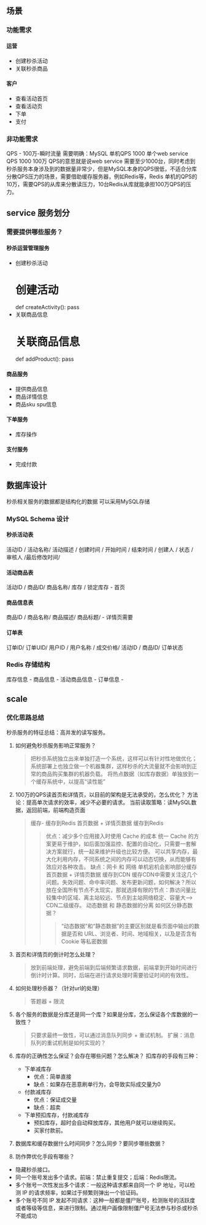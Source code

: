## 场景
### 功能需求
####  运营
- 创建秒杀活动
- 关联秒杀商品
#### 客户
- 查看活动首页
- 查看活动页
- 下单
- 支付
### 非功能需求
QPS - 100万-瞬时流量
需要明确：MySQL 单机QPS 1000 
单个web service QPS 1000
100万 QPS的意思就是说web service 需要至少1000台，同时考虑到秒杀服务本身涉及到的数据量非常少，但是MySQL本身的QPS很低，不适合分库分散QPS压力的场景，需要借助缓存服务器，例如Redis等，Redis 单机的QPS的10万，需要QPS的从库来分散读压力，10台Redis从库就能承担100万QPS的压力。

## service 服务划分
### 需要提供哪些服务？
#### 秒杀运营管理服务
- 创建秒杀活动
	# 创建活动
	def createActivity():
		pass
- 关联商品信息
	# 关联商品信息
	def addProduct():
		pass
#### 商品服务
- 提供商品信息
- 商品详情信息
- 商品sku spu信息
#### 下单服务
- 库存操作
#### 支付服务
- 完成付款
## 数据库设计
秒杀相关服务的数据都是结构化的数据
可以采用MySQL存储
### MySQL Schema 设计
#### 秒杀活动表
活动ID / 活动名称/ 活动描述 / 创建时间 / 开始时间 / 结束时间 / 创建人 / 状态 / 审核人 /最后修改时间/ 
#### 活动商品表
活动ID / 商品ID/ 商品名称/ 库存 /  锁定库存 - 首页
#### 商品信息表
商品ID / 商品名称/ 商品描述/ 商品标题/ - 详情页需要
#### 订单表
订单ID/ 订单UID/ 用户ID / 用户名称 / 成交价格/ 活动ID / 商品ID/ 订单状态
### Redis 存储结构
库存信息 - 
商品信息 - 
活动商品信息 - 
订单信息 - 
## scale
### 优化思路总结
秒杀服务的特征总结：高并发的读写服务。
1. 如何避免秒杀服务影响正常服务？
	> 把秒杀系统独立出来单独打造一个系统，这样可以有针对性地做优化；
	> 系统部署上也独立做一个机器集群，这样秒杀的大流量就不会影响到正常的商品购买集群的机器负载。
	> 将热点数据（如库存数据）单独放到一个缓存系统中，以提高“读性能”
2. 100万的QPS读首页和详情页，以目前的架构是无法承受的，怎么优化？
	方法论：提高单次请求的效率，减少不必要的请求。
	当前读取策略：读MySQL数据，返回前端，前端构造页面
	> 缓存- 缓存到Redis
	> 首页数据 + 详情页数据 缓存到Redis
	> > 优点：减少多个应用接入时使用 Cache 的成本
	> > 统一 Cache 的方案更易于维护，如后面加强监控、配置的自动化，只需要一套解决方案就行，统一起来维护升级也比较方便。
	> > 可以共享内存，最大化利用内存，不同系统之间的内存可以动态切换，从而能够有效应对各种攻击。
	> > 缺点：网卡 和 网络
	> > 单机宕机会影响部分缓存
	> 首页数据 + 详情页数据 缓存到CDN
	> > 缓存CDN中需要关注这几个问题。失效问题、命中率问题、发布更新问题，如何解决？所以放在全国所有节点不太现实，那就选择有限的节点：靠访问量比较集中的区域、离主站较远、节点到主站网络稳定、容量大—\> CDN二级缓存。
	> 动态数据 和 静态数据的分离
	> > 如何区分静态数据？
	> > > “动态数据”和“静态数据”的主要区别就是看页面中输出的数据是否和 URL、浏览者、时间、地域相关，以及是否含有 Cookie 等私密数据

3. 首页和详情页的倒计时怎么处理？
	> 放到前端处理，避免前端到后端频繁请求数据，前端拿到开始时间进行倒计时计算。同时，后端在进行请求处理时需要验证时间的有效性。
5. 如何处理秒杀器？（针对url的处理）
	> 答题器 + 限流
5. 各个服务的数据是分库还是同一个库？如果是分库，怎么保证各个库数据的一致性？
	> 只要求最终一致性，可以通过消息队列同步 + 重试机制。
	> 扩展：消息队列的重试机制是如何实现的？

6. 库存的正确性怎么保证？会存在哪些问题？怎么解决？
	扣库存的手段有三种：
	- 下单减库存
		- 优点：简单直接
		- 缺点：如果存在恶意刷单行为，会导致实际成交量为0
	- 付款减库存
		- 优点：保证成交量
		- 缺点：超卖
	- 下单预扣库存，付款减库存
		- 预扣库存，超时会自动释放库存，其他用户就可以继续购买。
		- 买家付款前。

7. 数据库和缓存数据什么时间同步？怎么同步？要同步哪些数据？
8. 防作弊优化手段有哪些？
- 隐藏秒杀接口。
- 同一个账号发出多个请求。前端：禁止重复提交；后端：Redis限流。
- 多个账号一次性发出多个请求：一般这种请求都来自同一个 IP 地址，可以检测 IP 的请求频率，如果过于频繁则弹出一个验证码。
- 多个账号不同 IP 发起不同请求：这种一般都是僵尸账号，检测账号的活跃度或者等级等信息，来进行限制。通过用户画像限制僵尸号无法参与秒杀或秒杀不能成功




